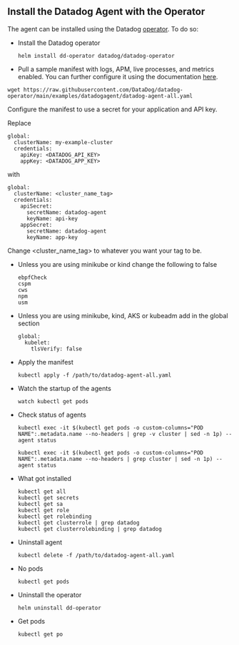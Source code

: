 Install the Datadog Agent with the Operator
--
  
The agent can be installed using the Datadog [operator](https://docs.datadoghq.com/getting_started/containers/datadog_operator/).  To 
do so:  
  
- Install the Datadog operator  
  ```
  helm install dd-operator datadog/datadog-operator
  ```  
- Pull a sample manifest with logs, APM, live processes, and metrics enabled.  You can further configure it using the documentation 
[here](https://github.com/DataDog/datadog-operator/blob/main/docs/configuration.v2alpha1.md#manifest-templates).  
  
```  
wget https://raw.githubusercontent.com/DataDog/datadog-operator/main/examples/datadogagent/datadog-agent-all.yaml  
```  
  
Configure the manifest to use a secret for your application and API key.  

Replace  
  
  ```  
  global:  
    clusterName: my-example-cluster  
    credentials:  
      apiKey: <DATADOG_API_KEY>  
      appKey: <DATADOG_APP_KEY>    
  ```  
    
  with  
    
  ```
  global:  
    clusterName: <cluster_name_tag>  
    credentials:  
      apiSecret:  
        secretName: datadog-agent  
        keyName: api-key  
      appSecret:  
        secretName: datadog-agent  
        keyName: app-key  
  ```  
    
Change <cluster_name_tag> to whatever you want your tag to be.  
  
- Unless you are using minikube or kind change the following to false
  ```
  ebpfCheck
  cspm
  cws
  npm
  usm
  ```
- Unless you are using minikube, kind, AKS or kubeadm add in the global section  
  ```
  global:  
    kubelet:  
      tlsVerify: false  
  ```
- Apply the manifest  
  ```
  kubectl apply -f /path/to/datadog-agent-all.yaml
  ```  
- Watch the startup of the agents  
  ```  
  watch kubectl get pods  
  ```  
- Check status of agents  
  ```  
  kubectl exec -it $(kubectl get pods -o custom-columns="POD NAME":.metadata.name --no-headers | grep -v cluster | sed -n 1p) -- agent status  
  
  kubectl exec -it $(kubectl get pods -o custom-columns="POD NAME":.metadata.name --no-headers | grep cluster | sed -n 1p) -- agent status  
  ```  
- What got installed  
    ```  
    kubectl get all  
    kubectl get secrets  
    kubectl get sa  
    kubectl get role  
    kubectl get rolebinding  
    kubectl get clusterrole | grep datadog  
    kubectl get clusterrolebinding | grep datadog  
    ```  
- Uninstall agent  
    ```  
    kubectl delete -f /path/to/datadog-agent-all.yaml  
    ```  
- No pods  
    ```  
    kubectl get pods  
    ```  
- Uninstall the operator  
  ```
  helm uninstall dd-operator  
  ```
- Get pods  
  ```
  kubectl get po  
  ```
